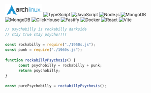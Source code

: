 <p align="left">
  <img src="https://raw.githubusercontent.com/archlinux/.github/main/profile/archlinux-logo-dark-scalable.svg" alt="Arch Linux" width="120"/>
  <img src="https://cdn.jsdelivr.net/gh/devicons/devicon/icons/typescript/typescript-original.svg" alt="TypeScript" width="40"/>
  <img src="https://cdn.jsdelivr.net/gh/devicons/devicon/icons/javascript/javascript-original.svg" alt="JavaScript" width="40"/>
  <img src="https://cdn.jsdelivr.net/gh/devicons/devicon/icons/nodejs/nodejs-original.svg" alt="Node.js" width="40"/>
  <img src="https://avatars.githubusercontent.com/u/1529926?s=200&v=4" alt="MongoDB" width="40"/>
  <img src="https://cdn.jsdelivr.net/gh/devicons/devicon/icons/mongodb/mongodb-original.svg" alt="MongoDB" width="40"/>
  <img src="https://clickhouse.com/_next/static/media/logo-full.ac8102d5.svg" alt="ClickHouse" width="120"/>
  <img src="https://fastify.dev/img/logos/fastify-white.svg" alt="Fastify" width="100"/>
  <img src="https://cdn.jsdelivr.net/gh/devicons/devicon/icons/docker/docker-original.svg" alt="Docker" width="40"/>
  <img src="https://cdn.jsdelivr.net/gh/devicons/devicon/icons/react/react-original.svg" alt="React" width="40"/>
  <img src="https://vitejs.dev/logo.svg" alt="Vite" width="40" height="40"/>
</p>

```javascript
// psychobilly is rockabilly darkside
// stay true stay psycho!!!!

const rockabilly = require("./1950s.js");
const punk = require("./1960s.js");

function rockabillyPsychosis() {
      const psychobilly = rockabilly + punk;
      return psychobilly;
}

const purePsychobilly = rockabillyPsychosis();
```
